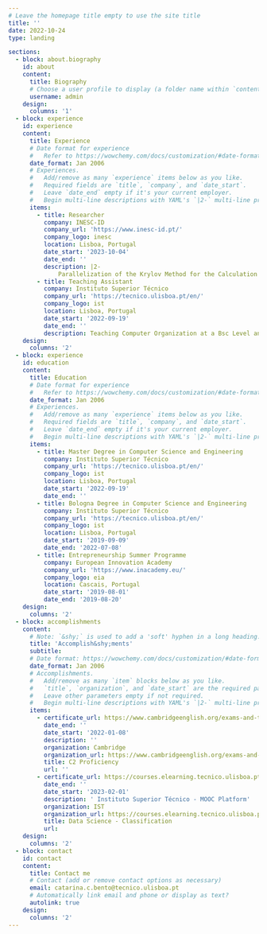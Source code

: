 ```yaml
---
# Leave the homepage title empty to use the site title
title: ''
date: 2022-10-24
type: landing

sections:
  - block: about.biography
    id: about
    content:
      title: Biography
      # Choose a user profile to display (a folder name within `content/authors/`)
      username: admin
    design:
      columns: '1'
  - block: experience
    id: experience
    content:
      title: Experience
      # Date format for experience
      #   Refer to https://wowchemy.com/docs/customization/#date-format
      date_format: Jan 2006
      # Experiences.
      #   Add/remove as many `experience` items below as you like.
      #   Required fields are `title`, `company`, and `date_start`.
      #   Leave `date_end` empty if it's your current employer.
      #   Begin multi-line descriptions with YAML's `|2-` multi-line prefix.
      items:
        - title: Researcher
          company: INESC-ID
          company_url: 'https://www.inesc-id.pt/'
          company_logo: inesc
          location: Lisboa, Portugal
          date_start: '2023-10-04'
          date_end: ''
          description: |2-
              Parallelization of the Krylov Method for the Calculation of the Mittag-Leffler Function
        - title: Teaching Assistant
          company: Instituto Superior Técnico
          company_url: 'https://tecnico.ulisboa.pt/en/'
          company_logo: ist
          location: Lisboa, Portugal
          date_start: '2022-09-19'
          date_end: ''
          description: Teaching Computer Organization at a Bsc Level and Parallel and Distributed Computing at a Msc Level.
    design:
      columns: '2'
  - block: experience
    id: education
    content:
      title: Education
      # Date format for experience
      #   Refer to https://wowchemy.com/docs/customization/#date-format
      date_format: Jan 2006
      # Experiences.
      #   Add/remove as many `experience` items below as you like.
      #   Required fields are `title`, `company`, and `date_start`.
      #   Leave `date_end` empty if it's your current employer.
      #   Begin multi-line descriptions with YAML's `|2-` multi-line prefix.
      items:
        - title: Master Degree in Computer Science and Engineering
          company: Instituto Superior Técnico
          company_url: 'https://tecnico.ulisboa.pt/en/'
          company_logo: ist
          location: Lisboa, Portugal
          date_start: '2022-09-19'
          date_end: ''
        - title: Bologna Degree in Computer Science and Engineering
          company: Instituto Superior Técnico
          company_url: 'https://tecnico.ulisboa.pt/en/'
          company_logo: ist
          location: Lisboa, Portugal
          date_start: '2019-09-09'
          date_end: '2022-07-08'
        - title: Entrepreneurship Summer Programme
          company: European Innovation Academy
          company_url: 'https://www.inacademy.eu/'
          company_logo: eia
          location: Cascais, Portugal
          date_start: '2019-08-01'
          date_end: '2019-08-20'
    design:
      columns: '2'
  - block: accomplishments
    content:
      # Note: `&shy;` is used to add a 'soft' hyphen in a long heading.
      title: 'Accomplish&shy;ments'
      subtitle:
      # Date format: https://wowchemy.com/docs/customization/#date-format
      date_format: Jan 2006
      # Accomplishments.
      #   Add/remove as many `item` blocks below as you like.
      #   `title`, `organization`, and `date_start` are the required parameters.
      #   Leave other parameters empty if not required.
      #   Begin multi-line descriptions with YAML's `|2-` multi-line prefix.
      items:
        - certificate_url: https://www.cambridgeenglish.org/exams-and-tests/proficiency/
          date_end: ''
          date_start: '2022-01-08'
          description: ''
          organization: Cambridge
          organization_url: https://www.cambridgeenglish.org/exams-and-tests/proficiency/
          title: C2 Proficiency
          url: ''
        - certificate_url: https://courses.elearning.tecnico.ulisboa.pt/certificates/cd68373f17024d188cc911a6500eb0fc
          date_end: ''
          date_start: '2023-02-01'
          description: ' Instituto Superior Técnico - MOOC Platform'
          organization: IST
          organization_url: https://courses.elearning.tecnico.ulisboa.pt/
          title: Data Science - Classification
          url: 
    design:
      columns: '2'
  - block: contact
    id: contact
    content:
      title: Contact me
      # Contact (add or remove contact options as necessary)
      email: catarina.c.bento@tecnico.ulisboa.pt
      # Automatically link email and phone or display as text?
      autolink: true
    design:
      columns: '2'
---
```

